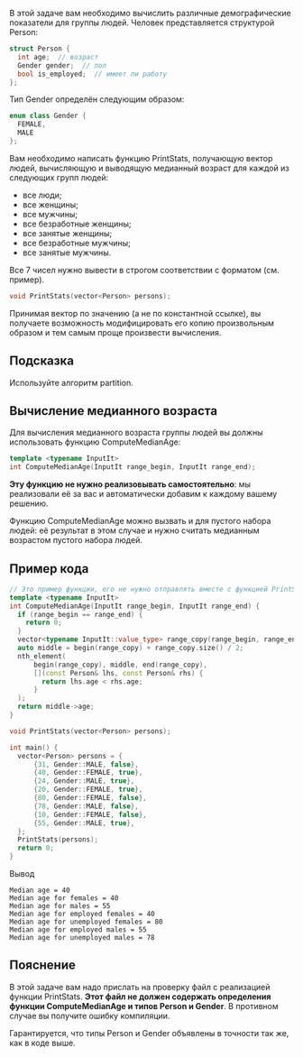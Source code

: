 В этой задаче вам необходимо вычислить различные демографические
показатели для группы людей. Человек представляется структурой Person:

```c++
struct Person {
  int age;  // возраст
  Gender gender;  // пол
  bool is_employed;  // имеет ли работу
};
```

Тип Gender определён следующим образом:

```c++
enum class Gender {
  FEMALE,
  MALE
};
```

Вам необходимо написать функцию PrintStats, получающую вектор людей,
вычисляющую и выводящую медианный возраст для каждой из следующих
групп людей:

* все люди;
* все женщины;
* все мужчины;
* все безработные женщины;
* все занятые женщины;
* все безработные мужчины;
* все занятые мужчины.

Все 7 чисел нужно вывести в строгом соответствии с форматом (см. пример).

```c++
void PrintStats(vector<Person> persons);
```

Принимая вектор по значению (а не по константной ссылке), вы получаете
возможность модифицировать его копию произвольным образом и тем самым
проще произвести вычисления.

## Подсказка
Используйте алгоритм partition.

## Вычисление медианного возраста
Для вычисления медианного возраста группы людей вы должны использовать
функцию ComputeMedianAge:

```c++
template <typename InputIt>
int ComputeMedianAge(InputIt range_begin, InputIt range_end);
```

**Эту функцию не нужно реализовывать самостоятельно**: мы реализовали её
за вас и автоматически добавим к каждому вашему решению.

Функцию ComputeMedianAge можно вызвать и для пустого набора людей: её
результат в этом случае и нужно считать медианным возрастом пустого
набора людей.

## Пример кода

```c++
// Это пример функции, его не нужно отправлять вместе с функцией PrintStats
template <typename InputIt>
int ComputeMedianAge(InputIt range_begin, InputIt range_end) {
  if (range_begin == range_end) {
    return 0;
  }
  vector<typename InputIt::value_type> range_copy(range_begin, range_end);
  auto middle = begin(range_copy) + range_copy.size() / 2;
  nth_element(
      begin(range_copy), middle, end(range_copy),
      [](const Person& lhs, const Person& rhs) {
        return lhs.age < rhs.age;
      }
  );
  return middle->age;
}

void PrintStats(vector<Person> persons);

int main() {
  vector<Person> persons = {
      {31, Gender::MALE, false},
      {40, Gender::FEMALE, true},
      {24, Gender::MALE, true},
      {20, Gender::FEMALE, true},
      {80, Gender::FEMALE, false},
      {78, Gender::MALE, false},
      {10, Gender::FEMALE, false},
      {55, Gender::MALE, true},
  };
  PrintStats(persons);
  return 0;
}
```

Вывод

```
Median age = 40
Median age for females = 40
Median age for males = 55
Median age for employed females = 40
Median age for unemployed females = 80
Median age for employed males = 55
Median age for unemployed males = 78
```

## Пояснение
В этой задаче вам надо прислать на проверку файл с реализацией функции
PrintStats. **Этот файл не должен содержать определения функции
ComputeMedianAge и типов Person и Gender**. В противном случае вы
получите ошибку компиляции.

Гарантируется, что типы Person и Gender объявлены в точности так же,
как в коде выше.